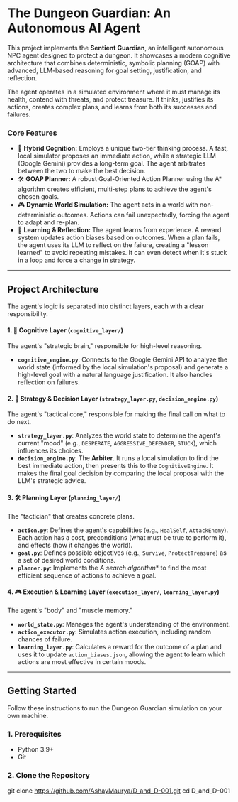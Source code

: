 # The Dungeon Guardian: An Autonomous AI Agent

This project implements the **Sentient Guardian**, an intelligent autonomous NPC agent designed to protect a dungeon. It showcases a modern cognitive architecture that combines deterministic, symbolic planning (GOAP) with advanced, LLM-based reasoning for goal setting, justification, and reflection.

The agent operates in a simulated environment where it must manage its health, contend with threats, and protect treasure. It thinks, justifies its actions, creates complex plans, and learns from both its successes and failures.

### Core Features

*   🧠 **Hybrid Cognition:** Employs a unique two-tier thinking process. A fast, local simulator proposes an immediate action, while a strategic LLM (Google Gemini) provides a long-term goal. The agent arbitrates between the two to make the best decision.
*   🛠️ **GOAP Planner:** A robust Goal-Oriented Action Planner using the A* algorithm creates efficient, multi-step plans to achieve the agent's chosen goals.
*   🎮 **Dynamic World Simulation:** The agent acts in a world with non-deterministic outcomes. Actions can fail unexpectedly, forcing the agent to adapt and re-plan.
*   📝 **Learning & Reflection:** The agent learns from experience. A reward system updates action biases based on outcomes. When a plan fails, the agent uses its LLM to reflect on the failure, creating a "lesson learned" to avoid repeating mistakes. It can even detect when it's stuck in a loop and force a change in strategy.

---

## Project Architecture

The agent's logic is separated into distinct layers, each with a clear responsibility.

#### 1. 🧠 Cognitive Layer (`cognitive_layer/`)
The agent's "strategic brain," responsible for high-level reasoning.
*   **`cognitive_engine.py`**: Connects to the Google Gemini API to analyze the world state (informed by the local simulation's proposal) and generate a high-level goal with a natural language justification. It also handles reflection on failures.

#### 2. 🎯 Strategy & Decision Layer (`strategy_layer.py`, `decision_engine.py`)
The agent's "tactical core," responsible for making the final call on what to do next.
*   **`strategy_layer.py`**: Analyzes the world state to determine the agent's current "mood" (e.g., `DESPERATE`, `AGGRESSIVE_DEFENDER`, `STUCK`), which influences its choices.
*   **`decision_engine.py`**: The **Arbiter**. It runs a local simulation to find the best immediate action, then presents this to the `CognitiveEngine`. It makes the final goal decision by comparing the local proposal with the LLM's strategic advice.

#### 3. 🛠️ Planning Layer (`planning_layer/`)
The "tactician" that creates concrete plans.
*   **`action.py`**: Defines the agent's capabilities (e.g., `HealSelf`, `AttackEnemy`). Each action has a cost, preconditions (what must be true to perform it), and effects (how it changes the world).
*   **`goal.py`**: Defines possible objectives (e.g., `Survive`, `ProtectTreasure`) as a set of desired world conditions.
*   **`planner.py`**: Implements the **A* search algorithm** to find the most efficient sequence of actions to achieve a goal.

#### 4. 🎮 Execution & Learning Layer (`execution_layer/`, `learning_layer.py`)
The agent's "body" and "muscle memory."
*   **`world_state.py`**: Manages the agent's understanding of the environment.
*   **`action_executor.py`**: Simulates action execution, including random chances of failure.
*   **`learning_layer.py`**: Calculates a reward for the outcome of a plan and uses it to update `action_biases.json`, allowing the agent to learn which actions are most effective in certain moods.

---

## Getting Started

Follow these instructions to run the Dungeon Guardian simulation on your own machine.

### 1. Prerequisites
*   Python 3.9+
*   Git

### 2. Clone the Repository
git clone https://github.com/AshayMaurya/D_and_D-001.git
cd D_and_D-001